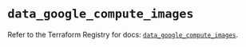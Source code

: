 # `data_google_compute_images`

Refer to the Terraform Registry for docs: [`data_google_compute_images`](https://registry.terraform.io/providers/hashicorp/google/6.49.2/docs/data-sources/compute_images).
